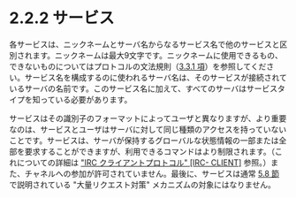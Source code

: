 # 2.2.2 サービス

各サービスは、ニックネームとサーバ名からなるサービス名で他のサービスと区別されます。ニックネームは最大9文字です。ニックネームに使用できるもの、できないものについてはプロトコルの文法規則（[3.3.1 項](../the-irc-server-specification/message-format-in-augmented-bnf.md)）を参照してください。サービス名を構成するのに使われるサーバ名は、そのサービスが接続されているサーバの名前です。このサービス名に加えて、すべてのサーバはサービスタイプを知っている必要があります。

サービスはその識別子のフォーマットによってユーザと異なりますが、より重要なのは、サービスとユーザはサーバに対して同じ種類のアクセスを持っていないことです。サービスは、サーバが保持するグローバルな状態情報の一部または全部を要求することができますが、利用できるコマンドはより制限されます。（これについての詳細は ["IRC クライアントプロトコル" [IRC- CLIENT]](https://solareenlo.com/rfc2812) 参照。）また、チャネルへの参加が許可されていません。最後に、サービスは通常 [5.8 節](../implementation-details/flood-control-of-clients.md) で説明されている "大量リクエスト対策" メカニズムの対象にはなりません。
